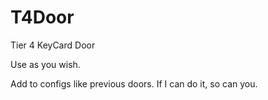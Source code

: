 # T4Door
Tier 4 KeyCard Door

Use as you wish.

Add to configs like previous doors. If I can do it, so can you.

